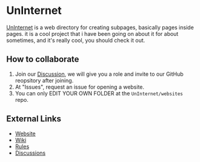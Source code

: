 # UnInternet
[UnInternet](https://uninternet.github.io) is a web directory for creating subpages, basically pages inside pages. it is a cool project that i have been going on about it for about sometimes, and it's really cool, you should check it out.

## How to collaborate
1. Join our [Discussion](https://github.com/UnInternet/UnInternet.github.io/discussions), we will give you a role and invite to our GitHub reopsitory after joining.
2. At "Issues", request an issue for opening a website.
3. You can only EDIT YOUR OWN FOLDER at the `UnInternet/websites` repo.

## External Links
* [Website](https://uninternet.github.io)
* [Wiki](https://uninternet.github.io/wiki)
* [Rules](/RULES.md)
* [Discussions](https://github.com/UnInternet)
